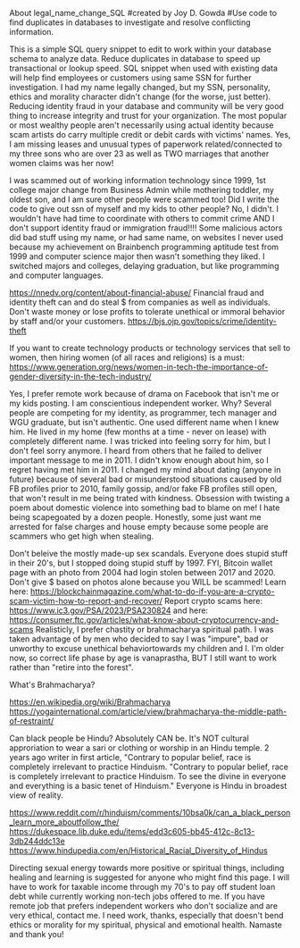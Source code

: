 About legal_name_change_SQL
#created by Joy D. Gowda
#Use code to find duplicates in databases to investigate and resolve conflicting information.

This is a simple SQL query snippet to edit to work within your database schema to analyze data.
Reduce duplicates in database to speed up transactional or lookup speed.
SQL snippet when used with existing data will help find employees or customers using same SSN for further investigation.
I had my name legally changed, but my SSN, personality, ethics and morality character didn't change (for the worse, just better).
Reducing identity fraud in your database and community will be very good thing to increase integrity and trust for your organization.
The most popular or most wealthy people aren't necessarily using actual identity because scam artists do carry multiple credit or debit cards with victims' names.
Yes, I am missing leases and unusual types of paperwork related/connected to my three sons who are over 23 as well as TWO marriages that another women claims was her now! 

I was scammed out of working information technology since 1999, 1st college major change from Business Admin while mothering toddler, my oldest son, and I am sure other people were scammed too!
Did I write the code to give out ssn of myself and my kids to other people? No, I didn't. I wouldn't have had time to coordinate with others to commit crime AND I don't support identity fraud or immigration fraud!!!! Some malicious actors did bad stuff using my name, or had same name, on websites I never used because my achievement on Brainbench programming aptitude test from 1999 and computer science major then wasn't something they liked. I switched majors and colleges, delaying graduation, but like programming and computer languages.

https://nnedv.org/content/about-financial-abuse/
Financial fraud and identity theft can and do steal $ from companies as well as individuals. Don't waste money or lose profits to tolerate unethical or immoral behavior by staff and/or your customers.
https://bjs.ojp.gov/topics/crime/identity-theft

If you want to create technology products or technology services that sell to women, then hiring women (of all races and religions) is a must:
https://www.generation.org/news/women-in-tech-the-importance-of-gender-diversity-in-the-tech-industry/

Yes, I prefer remote work because of drama on Facebook that isn't me or my kids posting. I am conscientious independent worker. Why? Several people are competing for my identity, as programmer, tech manager and WGU graduate, but isn't authentic. One used different name when I knew him. He lived in my home (few months at a time - never on lease) with completely different name. I was tricked into feeling sorry for him, but I don't feel sorry anymore. I heard from others that he failed to deliver important message to me in 2011. I didn't know enough about him, so I regret having met him in 2011. I changed my mind about dating (anyone in future) because of several bad or misunderstood situations caused by old FB profiles prior to 2010, family gossip, and/or fake FB profiles still open, that won't result in me being trated with kindness. Obsession with twisting a poem about domestic violence into something bad to blame on me! I hate being scapegoated by a dozen people. Honestly, some just want me arrested for false charges and house empty because some people are scammers who get high when stealing.  

Don't beleive the mostly made-up sex scandals. Everyone does stupid stuff in their 20's, but I stopped doing stupid stuff by 1997. FYI, Bitcoin wallet page with an photo from 2004 had login stolen between 2017 and 2020. Don't give $ based on photos alone because you WILL be scammed! Learn here: https://blockchainmagazine.com/what-to-do-if-you-are-a-crypto-scam-victim-how-to-report-and-recover/
Report crypto scams here: https://www.ic3.gov/PSA/2023/PSA230824 and here: https://consumer.ftc.gov/articles/what-know-about-cryptocurrency-and-scams
Realisticly, I prefer chastity or brahmacharya spiritual path. I was taken advantage of by men who decided to say I was "impure", bad or unworthy to excuse unethical behaviortowards my children and I. I'm older now, so correct life phase by age is vanaprastha, BUT I still want to work rather than "retire into the forest". 

What's Brahmacharya?

https://en.wikipedia.org/wiki/Brahmacharya
https://yogainternational.com/article/view/brahmacharya-the-middle-path-of-restraint/

Can black people be Hindu? Absolutely CAN be. It's NOT cultural approriation to wear a sari or clothing or worship in an Hindu temple. 2 years ago writer in first article, "Contrary to popular belief, race is completely irrelevant to practice Hinduism. "Contrary to popular belief, race is completely irrelevant to practice Hinduism. To see the divine in everyone and everything is a basic tenet of Hinduism." Everyone is Hindu in broadest view of reality.

https://www.reddit.com/r/hinduism/comments/10bsa0k/can_a_black_person_learn_more_aboutfollow_the/
https://dukespace.lib.duke.edu/items/edd3c605-bb45-412c-8c13-3db244ddc13e
https://www.hindupedia.com/en/Historical_Racial_Diversity_of_Hindus

Directing sexual energy towards more positive or spiritual things, including healing and learning is suggested for anyone who might find this page. I will have to work for taxable income through my 70's to pay off student loan debt while currently working non-tech jobs offered to me.
If you have remote job that prefers independent workers who don't socialize and are very ethical, contact me. I need work, thanks, especially that doesn't bend ethics or morality for my spiritual, physical and emotional health. 
Namaste and thank you!
